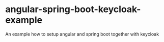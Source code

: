 # angular-spring-boot-keycloak-example
An example how to setup angular and spring boot together with keycloak

